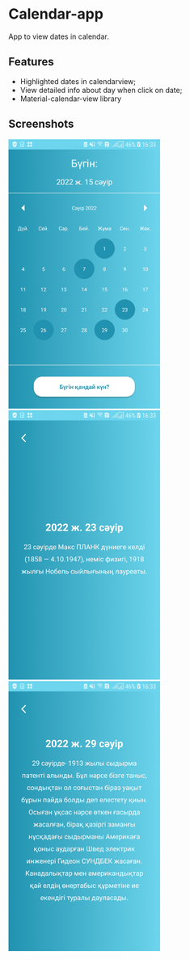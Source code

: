 
# Calendar-app

App to view dates in calendar.

## Features

- Highlighted dates in calendarview;
- View detailed info about day when click on date;
- Material-calendar-view library

## Screenshots
<img src="/images/screen1.jpg" width="300" height="533.33"> <img src="/images/screen2.jpg" width="300" height="533.33"> <img src="/images/screen3.jpg" width="300" height="533.33">

